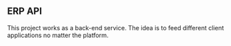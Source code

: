 ## ERP API

This project works as a back-end service. 
The idea is to feed different client applications no matter the platform.